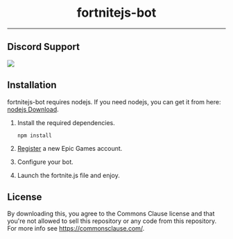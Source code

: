 <h1 align="center">fortnitejs-bot</h1>

---

## Discord Support
<a href="https://discord.gg/8heARRB"><img src="https://discordapp.com/api/guilds/624635034225213440/widget.png?style=banner2"></a>

## Installation
fortnitejs-bot requires nodejs. If you need nodejs, you can get it from here: [nodejs Download](https://nodejs.org/en/download/ "nodejs Download").


1. Install the required dependencies.

    ```
    npm install
    ```

2. [Register](https://epicgames.com/id/register) a new Epic Games account.

3. Configure your bot.

3. Launch the fortnite.js file and enjoy.

## License
By downloading this, you agree to the Commons Clause license and that you're not allowed to sell this repository or any code from this repository. For more info see https://commonsclause.com/.
